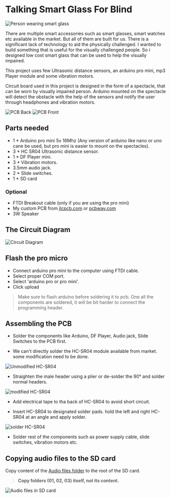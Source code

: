 # Talking Smart Glass For Blind

![Person wearing smart glass](./images/IMG_20180605_092232.jpg)

There are multiple smart accessories such as smart glasses, smart watches etc available in the market. But all of them are built for us.
There is a significant lack of technology to aid the physically challenged. I wanted to build something that is useful for the visually challenged people. So i designed low cost smart glass that can be used to help the visually impaired.

This project uses few Ultrasonic distance sensors, an arduino pro mini, mp3 Player module and some vibration motors.

Circuit board used in this project is designed in the form of a spectacle, that can be worn by visually impaired person. Arduino mounted on the spectacle will detect the obstacle with the help of the sensors and notify the user through headphones and vibration motors.

![PCB Back ](./images/IMG_20180605_092439.jpg "PCB Back side")
![PCB Front](./images/IMG_20180605_092352.jpg "PCB Front side")

## Parts needed

* 1 * Arduino pro mini 5v 16Mhz (Any version of arduino like nano or uno cane be used, but pro mini is easier to mount on the spectacles).
* 3 * HC SR04 Ultrasonic distance sensor.
* 1 * DF Player mini.
* 3 * Vibration motors.
* 3.5mm audio jack.
* 2 * Slide switches.
* 1 * SD card

### Optional

* FTDI Breakout cable (only if you are using the pro mini)
* My custom PCB  from [jlcpcb.com](https://jlcpcb.com/quote/eda?eadLink=2&uuid=c2ed7d40916740bd957b6fa516fbd572) or [pcbway.com](https://www.pcbway.com/project/shareproject/Talking_Smart_Glass_For_Blind.html)
* 3W Speaker

## The Circuit Diagram

![Circuit Diagram](./images/circuit_diagram.png "Circuit Diagram")

## Flash the pro micro

* Connect arduino pro mini to the computer using FTDI cable.
* Select proper COM port.
* Select 'arduino pro or pro mini'.
* Click upload
> Make sure to flash arduino before soldering it to pcb. One all the components are soldered, it will be bit harder to connect the programming header.

## Assembling the PCB

* Solder the components like Arduino, DF Player, Audio jack, Slide Switches to the PCB first.

* We can't directly solder the HC-SR04 module available from market. some modification need to be done.

![Unmodified HC-SR04](./images/ultrasonic_1.jpg "Unmodified HC-SR04")

* Straighten the male header using a plier or de-solder the 90&deg; and solder normal headers.

![modified HC-SR04](./images/ultrasonic_2.jpg "modified HC-SR04")

* Add electrical tape to tha back of HC-SR04 to avoid short circuit.

* Insert HC-SR04 to designated solder pads.
 hold the left and right HC-SR04 at an angle and apply solder.

![solder HC-SR04](./images/ultrasonic_3.jpg "solder HC-SR04 at an angle")

* Solder rest of the components such as power supply cable, slide switches, vibration motors etc.

## Copying audio files to the SD card

Copy content of the [Audio files folder](https://github.com/B45i/Talking-Smart-Glass-For-Blind/tree/master/Audio%20files) to the root of the SD card.

> **Copy folders (01, 02, 03) itself, not its content.**

![Audio files in SD card](./images/audio_files.png "Audio files in SD card")
